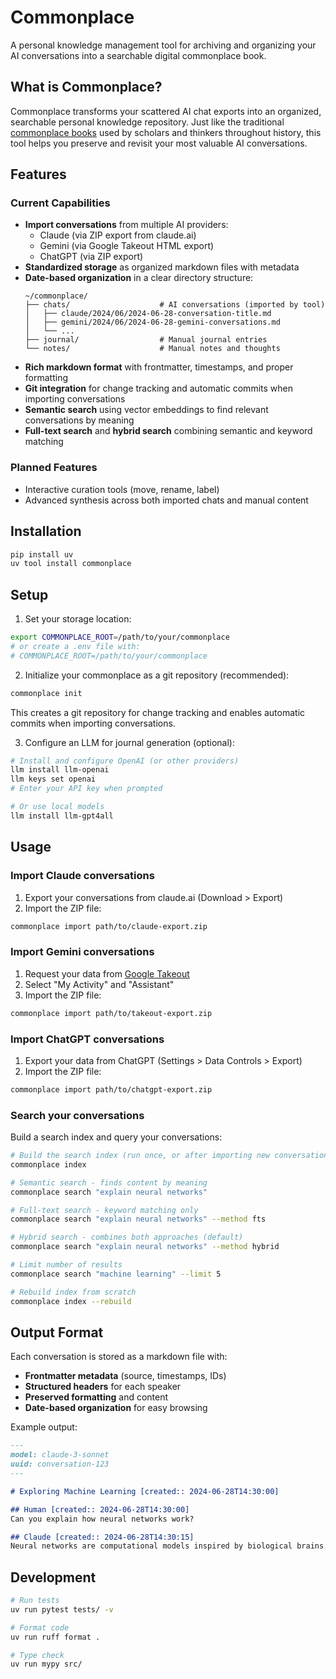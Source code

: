 # Commonplace

A personal knowledge management tool for archiving and organizing your AI
conversations into a searchable digital commonplace book.

## What is Commonplace?

Commonplace transforms your scattered AI chat exports into an organized,
searchable personal knowledge repository. Just like the traditional [commonplace
books](https://en.wikipedia.org/wiki/Commonplace_book) used by scholars and
thinkers throughout history, this tool helps you preserve and revisit your most
valuable AI conversations.

## Features

### Current Capabilities

- **Import conversations** from multiple AI providers:
  - Claude (via ZIP export from claude.ai)
  - Gemini (via Google Takeout HTML export)
  - ChatGPT (via ZIP export)
- **Standardized storage** as organized markdown files with metadata
- **Date-based organization** in a clear directory structure:
  ```
  ~/commonplace/
  ├── chats/                    # AI conversations (imported by tool)
  │   ├── claude/2024/06/2024-06-28-conversation-title.md
  │   ├── gemini/2024/06/2024-06-28-gemini-conversations.md
  │   └── ...
  ├── journal/                  # Manual journal entries
  └── notes/                    # Manual notes and thoughts
  ```
- **Rich markdown format** with frontmatter, timestamps, and proper formatting
- **Git integration** for change tracking and automatic commits when importing conversations
- **Semantic search** using vector embeddings to find relevant conversations by meaning
- **Full-text search** and **hybrid search** combining semantic and keyword matching

### Planned Features

- Interactive curation tools (move, rename, label)
- Advanced synthesis across both imported chats and manual content

## Installation

```bash
pip install uv
uv tool install commonplace
```

## Setup

1. Set your storage location:
```bash
export COMMONPLACE_ROOT=/path/to/your/commonplace
# or create a .env file with:
# COMMONPLACE_ROOT=/path/to/your/commonplace
```

2. Initialize your commonplace as a git repository (recommended):
```bash
commonplace init
```

This creates a git repository for change tracking and enables automatic commits when importing conversations.

3. Configure an LLM for journal generation (optional):
```bash
# Install and configure OpenAI (or other providers)
llm install llm-openai
llm keys set openai
# Enter your API key when prompted

# Or use local models
llm install llm-gpt4all
```

## Usage

### Import Claude conversations
1. Export your conversations from claude.ai (Download > Export)
2. Import the ZIP file:
```bash
commonplace import path/to/claude-export.zip
```

### Import Gemini conversations
1. Request your data from [Google Takeout](https://takeout.google.com)
2. Select "My Activity" and "Assistant"
3. Import the ZIP file:
```bash
commonplace import path/to/takeout-export.zip
```

### Import ChatGPT conversations
1. Export your data from ChatGPT (Settings > Data Controls > Export)
2. Import the ZIP file:
```bash
commonplace import path/to/chatgpt-export.zip
```

### Search your conversations
Build a search index and query your conversations:
```bash
# Build the search index (run once, or after importing new conversations)
commonplace index

# Semantic search - finds content by meaning
commonplace search "explain neural networks"

# Full-text search - keyword matching only
commonplace search "explain neural networks" --method fts

# Hybrid search - combines both approaches (default)
commonplace search "explain neural networks" --method hybrid

# Limit number of results
commonplace search "machine learning" --limit 5

# Rebuild index from scratch
commonplace index --rebuild
```

## Output Format

Each conversation is stored as a markdown file with:

- **Frontmatter metadata** (source, timestamps, IDs)
- **Structured headers** for each speaker
- **Preserved formatting** and content
- **Date-based organization** for easy browsing

Example output:
```markdown
---
model: claude-3-sonnet
uuid: conversation-123
---

# Exploring Machine Learning [created:: 2024-06-28T14:30:00]

## Human [created:: 2024-06-28T14:30:00]
Can you explain how neural networks work?

## Claude [created:: 2024-06-28T14:30:15]
Neural networks are computational models inspired by biological brains...
```

## Development

```bash
# Run tests
uv run pytest tests/ -v

# Format code  
uv run ruff format .

# Type check
uv run mypy src/
```
